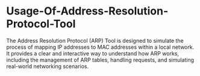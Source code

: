 # Usage-Of-Address-Resolution-Protocol-Tool
The Address Resolution Protocol (ARP) Tool is designed to simulate the process of mapping IP addresses to MAC addresses within a local network. It provides a clear and interactive way to understand how ARP works, including the management of ARP tables, handling requests, and simulating real-world networking scenarios.
